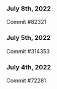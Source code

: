 ### July 8th, 2022

Commit #82321

### July 5th, 2022

Commit #314353


### July 4th, 2022

Commit #72281

